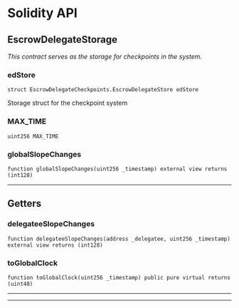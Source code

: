 # Solidity API

## EscrowDelegateStorage

_This contract serves as the storage for checkpoints in the system._

### edStore

```solidity
struct EscrowDelegateCheckpoints.EscrowDelegateStore edStore
```

Storage struct for the checkpoint system

### MAX_TIME

```solidity
uint256 MAX_TIME
```

### globalSlopeChanges

```solidity
function globalSlopeChanges(uint256 _timestamp) external view returns (int128)
```

-----------------------------------------------------------------------
Getters
-----------------------------------------------------------------------

### delegateeSlopeChanges

```solidity
function delegateeSlopeChanges(address _delegatee, uint256 _timestamp) external view returns (int128)
```

### toGlobalClock

```solidity
function toGlobalClock(uint256 _timestamp) public pure virtual returns (uint48)
```

-----------------------------------------------------------------------

-----------------------------------------------------------------------

